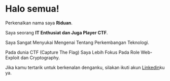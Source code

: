 # Halo semua! 

Perkenalkan nama saya **Riduan**.<br>

Saya seorang **IT Enthusiat dan Juga Player CTF**.<br>

Saya Sangat Menyukai Mengenai Tentang Perkembangan Teknologi.<br>

Pada dunia CTF (Capture The Flag) Saya Lebih Fokus Pada Role Web-Exploit dan Cryptography.<br>

Jika kamu tertarik untuk berkenalan denganku, silakan ikuti akun [Linkedin](https://www.linkedin.com/in/riduan-a60918338/)ku ya.

